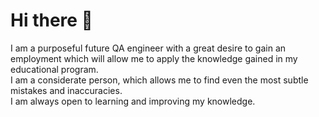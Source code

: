 <h1>Hi there 👋</h1>

I am a purposeful future QA engineer with a great desire to gain an employment which will allow me to apply the knowledge gained in my educational program.<br>
I am a considerate person, which allows me to find even the most subtle mistakes and inaccuracies.<br> 
I am always open to learning and improving my knowledge.
